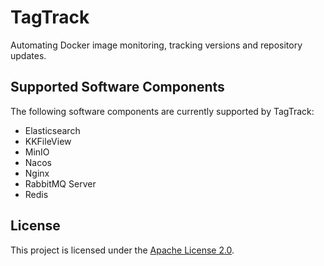 # TagTrack
Automating Docker image monitoring, tracking versions and repository updates.


## Supported Software Components
The following software components are currently supported by TagTrack:

- Elasticsearch
- KKFileView
- MinIO
- Nacos
- Nginx
- RabbitMQ Server
- Redis

## License
This project is licensed under the [Apache License 2.0](./LICENSE).